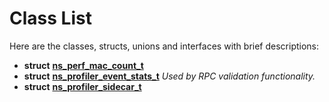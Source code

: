 
# Class List


Here are the classes, structs, unions and interfaces with brief descriptions:

* **struct** [**ns\_perf\_mac\_count\_t**](structns__perf__mac__count__t.md)     
* **struct** [**ns\_profiler\_event\_stats\_t**](structns__profiler__event__stats__t.md) _Used by RPC validation functionality._     
* **struct** [**ns\_profiler\_sidecar\_t**](structns__profiler__sidecar__t.md)     

